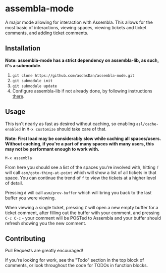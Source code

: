 assembla-mode
===============

A major mode allowing for interaction with Assembla.
This allows for the most basic of interactions, viewing spaces, viewing tickets and ticket comments, and adding ticket comments.

Installation
----
**Note: assembla-mode has a strict dependency on assembla-lib, as such, it's a submodule.**

1) `git clone https://github.com/asdasDan/assembla-mode.git`    
2) `git submodule init`    
3) `git submodule update`    
4) Configure assembla-lib if not already done, by following instructions [there][1].    

Usage
----
This isn't nearly as fast as desired without caching, so enabling `asl/cache-enabled` in `M-x customize` should take care of that.
    
**Note: First load may be considerably slow while caching all spaces/users. Without caching, if you're a part of many
spaces with many users, this may not be performant enough to work with.**

    M-x assembla
From here you should see a list of the spaces you're involved with, hitting `f` will call `asm/goto-thing-at-point`
which will show a list of all tickets in that space. You can continue the trend of `f` to view the tickets at a higher level of detail.

Pressing `d` will call `asm/prev-buffer` which will bring you back to the last buffer you were viewing.

When viewing a single ticket, pressing `C` will open a new empty buffer for a ticket comment, after filling out
the buffer with your comment, and pressing `C-c C-c` - your comment will be POSTed to Assembla and your buffer
should refresh showing you the new comment.

Contributing
----
Pull Requests are greatly encouraged!

If you're looking for work, see the "Todo" section in the top block of comments, or look throughout the
code for TODOs in function blocks.


[1]: https://github.com/asdasDan/assembla-lib